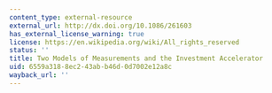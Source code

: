 ```yaml
---
content_type: external-resource
external_url: http://dx.doi.org/10.1086/261603
has_external_license_warning: true
license: https://en.wikipedia.org/wiki/All_rights_reserved
status: ''
title: Two Models of Measurements and the Investment Accelerator
uid: 6559a318-8ec2-43ab-b46d-0d7002e12a8c
wayback_url: ''
---
```

